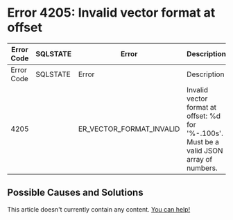 
# Error 4205: Invalid vector format at offset


| Error Code | SQLSTATE | Error | Description |
| --- | --- | --- | --- |
| Error Code | SQLSTATE | Error | Description |
| 4205 |  | ER_VECTOR_FORMAT_INVALID | Invalid vector format at offset: %d for '%-.100s'. Must be a valid JSON array of numbers. |




## Possible Causes and Solutions


This article doesn't currently contain any content. [You can help!](/kb/en/writing-and-editing-knowledge-base-articles/)

